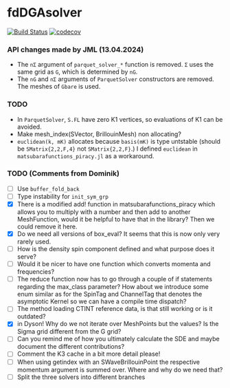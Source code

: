 # fdDGAsolver

[![Build Status](https://github.com/jaemolihm/fdDGAsolver.jl/actions/workflows/CI.yml/badge.svg?branch=main)](https://github.com/jaemolihm/fdDGAsolver.jl/actions/workflows/CI.yml?query=branch%3Amain)
[![codecov](https://codecov.io/gh/jaemolihm/fdDGAsolver.jl/graph/badge.svg?token=38YPJVWVMA)](https://codecov.io/gh/jaemolihm/fdDGAsolver.jl)


### API changes made by JML (13.04.2024)
* The `nΣ` argument of `parquet_solver_*` function is removed. `Σ` uses the same grid as `G`, which is determined by `nG`.
* The `nG` and `nΣ` arguments of `ParquetSolver` constructors are removed. The meshes of `Gbare` is used.

### TODO
* In `ParquetSolver`, `S.FL` have zero K1 vertices, so evaluations of K1 can be avoided.
* Make mesh_index(SVector, BrillouinMesh) non allocating?
* `euclidean(k, mK)` allocates because `basis(mK)` is type untstable (should be `SMatrix{2,2,F,4}` not `SMatrix{2,2,F}`.) I defined `euclidean` in `matsubarafunctions_piracy.jl` as a workaround.


### TODO (Comments from Dominik)
- [ ] Use `buffer_fold_back`
- [ ] Type instability for `init_sym_grp`
- [x] There is a modified add! function in matsubarafunctions_piracy which allows you to multiply with a number and then add to another MeshFunction, would it be helpful to have that in the library? Then we could remove it here.
- [x] Do we need all versions of box_eval? It seems that this is now only very rarely used.
- [ ] How is the density spin component defined and what purpose does it serve?
- [ ] Would it be nicer to have one function which converts momenta and frequencies?
- [ ] The reduce function now has to go through a couple of if statements regarding the max_class parameter? How about we introduce some enum similar as for the SpinTag and ChannelTag that denotes the asymptotic Kernel so we can have a compile time dispatch?
- [ ] The method loading CTINT reference data, is that still working or is it outdated?
- [x] in Dyson! Why do we not iterate over MeshPoints but the values? Is the Sigma grid different from the G grid?
- [ ] Can you remind me of how you ultimately calculate the SDE and maybe document the different contributions?
- [ ] Comment the K3 cache in a bit more detail please!
- [ ] When using getindex with an SWaveBrillouinPoint the respective momentum argument is summed over. Where and why do we need that?
- [ ] Split the three solvers into different branches
